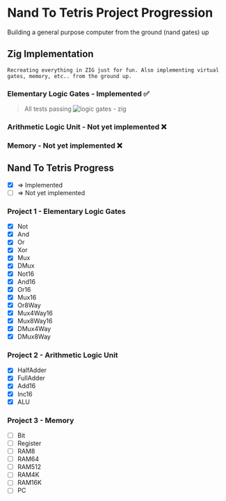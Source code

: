 # Nand To Tetris Project Progression

Building a general purpose computer from the ground (nand gates) up

## Zig Implementation

```
Recreating everything in ZIG just for fun. Also implementing virtual gates, memory, etc.. from the ground up.
```

### Elementary Logic Gates - Implemented ✅

> All tests passing
![logic gates - zig](https://github.com/user-attachments/assets/0a6a5f89-3b18-466a-8809-4cc792deada8)

### Arithmetic Logic Unit - Not yet implemented ❌
### Memory - Not yet implemented ❌

## Nand To Tetris Progress

- [x] => Implemented
- [ ] => Not yet implemented

### Project 1 - Elementary Logic Gates

- [x] Not
- [x] And
- [x] Or
- [x] Xor
- [x] Mux
- [x] DMux
- [x] Not16
- [x] And16
- [x] Or16
- [x] Mux16
- [x] Or8Way
- [x] Mux4Way16
- [x] Mux8Way16
- [x] DMux4Way
- [x] DMux8Way

### Project 2 - Arithmetic Logic Unit

- [x] HalfAdder
- [x] FullAdder
- [x] Add16
- [x] Inc16
- [x] ALU

### Project 3 - Memory

- [ ] Bit
- [ ] Register
- [ ] RAM8
- [ ] RAM64
- [ ] RAM512
- [ ] RAM4K
- [ ] RAM16K
- [ ] PC
